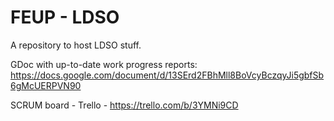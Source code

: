 # FEUP - LDSO

A repository to host LDSO stuff.

GDoc with up-to-date work progress reports:
https://docs.google.com/document/d/13SErd2FBhMll8BoVcyBczqyJi5gbfSb6gMcUERPVN90

SCRUM board - Trello - https://trello.com/b/3YMNi9CD
